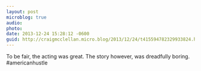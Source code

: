 ```yaml
---
layout: post
microblog: true
audio: 
photo: 
date: 2013-12-24 15:28:12 -0600
guid: http://craigmcclellan.micro.blog/2013/12/24/t415594782329933824.html
---
```

To be fair, the acting was great. The story however, was dreadfully boring. #americanhustle
